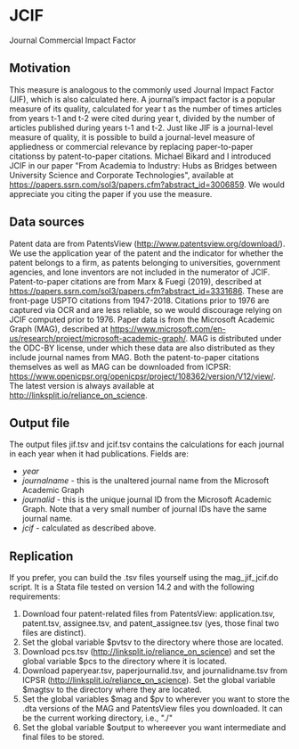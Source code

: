 # JCIF
Journal Commercial Impact Factor

## Motivation
This measure is analogous to the commonly used Journal Impact Factor (JIF), which is also calculated here. 
A journal’s impact factor is a popular measure of its quality, calculated for year t as the number of times articles from years t-1 and t-2 were cited during year t, divided by the number of articles published during years t-1 and t-2. 
Just like JIF is a journal-level measure of quality, it is possible to build a journal-level measure of appliedness or commercial relevance by replacing paper-to-paper citationss by patent-to-paper citations.
Michael Bikard and I introduced JCIF in our paper "From Academia to Industry: Hubs as Bridges between University Science and Corporate Technologies", available at https://papers.ssrn.com/sol3/papers.cfm?abstract_id=3006859. We would appreciate you citing the paper if you use the measure.

## Data sources
Patent data are from PatentsView (http://www.patentsview.org/download/). We use the application year of the patent and the indicator for whether the patent belongs to a firm, as patents belonging to universities, government agencies, and lone inventors are not included in the numerator of JCIF.
Patent-to-paper citations are from Marx & Fuegi (2019), described at https://papers.ssrn.com/sol3/papers.cfm?abstract_id=3331686. These are front-page USPTO citations from 1947-2018. Citations prior to 1976 are captured via OCR and are less reliable, so we would discourage relying on JCIF computed prior to 1976.
Paper data is from the Microsoft Academic Graph (MAG), described at https://www.microsoft.com/en-us/research/project/microsoft-academic-graph/. MAG is distributed under the ODC-BY license, under which these data are also distributed as they include journal names from MAG.
Both the patent-to-paper citations themselves as well as MAG can be downloaded from ICPSR: https://www.openicpsr.org/openicpsr/project/108362/version/V12/view/. The latest version is always available at http://linksplit.io/reliance_on_science. 

## Output file
The output files jif.tsv and jcif.tsv contains the calculations for each journal in each year when it had publications. Fields are:
* *year*
* *journalname* - this is the unaltered journal name from the Microsoft Academic Graph
* *journalid* - this is the unique journal ID from the Microsoft Academic Graph. Note that a very small number of journal IDs have the same journal name.
* *jcif* - calculated as described above. 

## Replication
If you prefer, you can build the .tsv files yourself using the mag_jif_jcif.do script. It is a Stata file tested on version 14.2 and with the following requirements:
1. Download four patent-related files from PatentsView: application.tsv, patent.tsv, assignee.tsv, and patent_assignee.tsv (yes, those final two files are distinct).
2. Set the global variable $pvtsv to the directory where those are located.
3. Download pcs.tsv (http://linksplit.io/reliance_on_science) and set the global variable $pcs to the directory where it is located. 
4. Download paperyear.tsv, paperjournalid.tsv, and journalidname.tsv from ICPSR (http://linksplit.io/reliance_on_science). Set the global variable $magtsv to the directory where they are located.
5. Set the global variables $mag and $pv to wherever you want to store the .dta versions of the MAG and PatentsView files you downloaded. It can be the current working directory, i.e., "./"
6. Set the global variable $output to whereever you want intermediate and final files to be stored.



